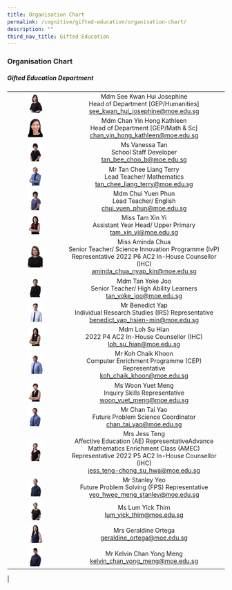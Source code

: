 ```yaml
---
title: Organisation Chart
permalink: /cognitive/gifted-education/organisation-chart/
description: ""
third_nav_title: Gifted Education
---
```

### **Organisation Chart**

##### **Gifted Education Department**

|  |  |
|:---:|:---:|
| <img src="/images/ge1.jpg" style="width:30%"> | Mdm See Kwan Hui Josephine <br>Head of Department [GEP/Humanities] <br> [see_kwan_hui_josephine@moe.edu.sg](mailto:see_kwan_hui_josephine@moe.edu.sg)  |
| <img src="/images/ge2.jpg" style="width:30%"> | Mdm Chan Yin Hong Kathleen <br>Head of Department [GEP/Math & Sc] <br> [chan_yin_hong_kathleen@moe.edu.sg](mailto:chan_yin_hong_kathleen@moe.edu.sg)  |
| <img src="/images/ge3.jpg" style="width:30%"> | Ms Vanessa Tan<br> School Staff Developer<br>  [tan_bee_choo_b@moe.edu.sg](mailto:tan_bee_choo_b@moe.edu.sg)  |
| <img src="/images/ge4.jpg" style="width:30%"> | Mr Tan Chee Liang Terry<br> Lead Teacher/ Mathematics<br>  [tan_chee_liang_terry@moe.edu.sg](mailto:tan_chee_liang_terry@moe.edu.sg)    |
| <img src="/images/ge5.jpg" style="width:30%"> | Mdm Chui Yuen Phun  <br> Lead Teacher/ English <br> [chui_yuen_phun@moe.edu.sg](mailto:chui_yuen_phun@moe.edu.sg)  |
| <img src="/images/ge6.jpg" style="width:30%"> | Miss Tam Xin Yi<br> Assistant Year Head/ Upper Primary<br>   [tam_xin_yi@moe.edu.sg](mailto:tam_xin_yi@moe.edu.sg)  |
| <img src="/images/ge7.jpg" style="width:30%"> | Miss Aminda Chua <br>Senior Teacher/ Science  Innovation Programme (IvP) Representative 2022 P6 AC2 In-House Counsellor (IHC) <br> [aminda_chua_nyap_kin@moe.edu.sg](mailto:aminda_chua_nyap_kin@moe.edu.sg) |
| <img src="/images/ge8.jpg" style="width:30%"> |   Mdm Tan Yoke Joo <br>Senior Teacher/ High Ability Learners <br> [tan_yoke_joo@moe.edu.sg](mailto:tan_yoke_joo@moe.edu.sg) |
| <img src="/images/ge9.jpg" style="width:30%"> | Mr Benedict Yap<br> Individual Research Studies (IRS) Representative<br>  [benedict_yap_hsien-min@moe.edu.sg](mailto:benedict_yap_hsien-min@moe.edu.sg)  |
| <img src="/images/ge10.jpg" style="width:30%"> |  Mdm Loh Su Hian<br> 2022 P4 AC2 In-House Counsellor (IHC) <br> [loh_su_hian@moe.edu.sg](mailto:loh_su_hian@moe.edu.sg)  |
| <img src="/images/ge11.jpg" style="width:30%"> |  Mr Koh Chaik Khoon <br>Computer Enrichment Programme (CEP) Representative <br> [koh_chaik_khoon@moe.edu.sg](mailto:koh_chaik_khoon@moe.edu.sg)  |
| <img src="/images/ge12.jpg" style="width:30%"> | Ms Woon Yuet Meng<br> Inquiry Skills Representative<br> [woon_yuet_meng@moe.edu.sg](mailto:woon_yuet_meng@moe.edu.sg) |
| <img src="/images/ge13.jpg" style="width:30%"> | Mr Chan Tai Yao<br> Future Problem Science Coordinator <br> [chan_tai_yao@moe.edu.sg](mailto:chan_tai_yao@moe.edu.sg)  |
| <img src="/images/ge14.jpg" style="width:30%"> | Mrs Jess Teng<br> Affective Education (AE) RepresentativeAdvance Mathematics Enrichment Class (AMEC) Representative 2022 P5 AC2 In-House Counsellor (IHC)<br> [jess_teng-chong_su_hwa@moe.edu.sg](mailto:jess_teng-chong_su_hwa@moe.edu.sg)  |
| <img src="/images/ge15.jpg" style="width:30%"> |  Mr Stanley Yeo <br>Future Problem Solving (FPS) Representative<br>  [yeo_hwee_meng_stanley@moe.edu.sg](mailto:yeo_hwee_meng_stanley@moe.edu.sg)  |
| <img src="/images/ge16.jpg" style="width:30%"> |  Ms Lum Yick Thim <br> [lum_yick_thim@moe.edu.sg](mailto:lum_yick_thim@moe.edu.sg) |
| <img src="/images/ge17.jpg" style="width:30%"> |   Mrs Geraldine Ortega <br> [geraldine_ortega@moe.edu.sg](mailto:geraldine_ortega@moe.edu.sg)  |
| <img src="/images/ge18.jpg" style="width:30%"> |   Mr Kelvin Chan Yong Meng <br> [kelvin_chan_yong_meng@moe.edu.sg](mailto:kelvin_chan_yong_meng@moe.edu.sg) |
|